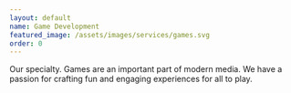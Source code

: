 ```yaml
---
layout: default
name: Game Development
featured_image: /assets/images/services/games.svg
order: 0
---
```


Our specialty. Games are an important part of modern media. We have a passion for crafting fun and engaging experiences for all to play.

<!--more-->